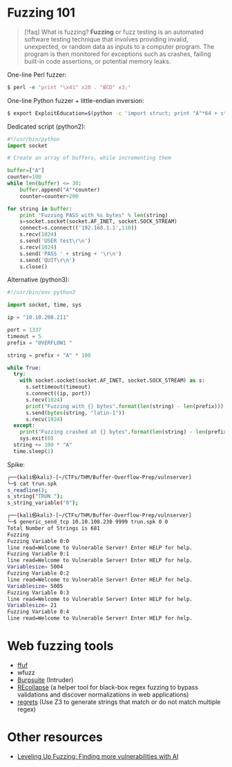 # Fuzzing 101

>[!faq] What is fuzzing?
>**Fuzzing** or fuzz testing is an automated software testing technique that involves providing invalid, unexpected, or random data as inputs to a computer program. The program is then monitored for exceptions such as crashes, failing built-in code assertions, or potential memory leaks.

One-line Perl fuzzer:

```perl
$ perl -e 'print "\x41" x20 . "BCD" x3;'
```

One-line Python fuzzer + little-endian inversion:

```bash
$ export ExploitEducation=$(python -c 'import struct; print "A"*64 + struct.pack("I", 0x0d0a090a)')
```

Dedicated script (python2):

```python
#!/usr/bin/python
import socket

# Create an array of buffers, while incrementing them

buffer=["A"]
counter=100
while len(buffer) <= 30:
    buffer.append("A"*counter)
    counter=counter+200

for string in buffer:
    print "Fuzzing PASS with %s bytes" % len(string)
    s=socket.socket(socket.AF_INET, socket.SOCK_STREAM)
    connect=s.connect(('192.168.1.1',110))
    s.recv(1024)
    s.send('USER test\r\n')
    s.recv(1024)
    s.send('PASS ' + string + '\r\n')
    s.send('QUIT\r\n')
    s.close()
```

Alternative (python3):

```python
#!/usr/bin/env python3

import socket, time, sys

ip = "10.10.208.211"

port = 1337
timeout = 5
prefix = "OVERFLOW1 "

string = prefix + "A" * 100

while True:
  try:
    with socket.socket(socket.AF_INET, socket.SOCK_STREAM) as s:
      s.settimeout(timeout)
      s.connect((ip, port))
      s.recv(1024)
      print("Fuzzing with {} bytes".format(len(string) - len(prefix)))
      s.send(bytes(string, "latin-1"))
      s.recv(1024)
  except:
    print("Fuzzing crashed at {} bytes".format(len(string) - len(prefix)))
    sys.exit(0)
  string += 100 * "A"
  time.sleep(1)
```

Spike:

```bash
┌──(kali㉿kali)-[~/CTFs/THM/Buffer-Overflow-Prep/vulnserver]
└─$ cat trun.spk             
s_readline();
s_string("TRUN ");
s_string_variable("0");

┌──(kali㉿kali)-[~/CTFs/THM/Buffer-Overflow-Prep/vulnserver]
└─$ generic_send_tcp 10.10.108.230 9999 trun.spk 0 0
Total Number of Strings is 681
Fuzzing
Fuzzing Variable 0:0
line read=Welcome to Vulnerable Server! Enter HELP for help.
Fuzzing Variable 0:1
line read=Welcome to Vulnerable Server! Enter HELP for help.
Variablesize= 5004
Fuzzing Variable 0:2
line read=Welcome to Vulnerable Server! Enter HELP for help.
Variablesize= 5005
Fuzzing Variable 0:3
line read=Welcome to Vulnerable Server! Enter HELP for help.
Variablesize= 21
Fuzzing Variable 0:4
line read=Welcome to Vulnerable Server! Enter HELP for help.
```

# Web fuzzing tools

- [ffuf](../Tools/ffuf.md)
- wfuzz
- [Burpsuite](../Tools/Burpsuite.md) (Intruder)
- [REcollapse](https://github.com/0xacb/recollapse) (a helper tool for black-box regex fuzzing to bypass validations and discover normalizations in web applications)
- [regrets](https://github.com/AvalZ/regrets) (Use Z3 to generate strings that match or do not match multiple regex)

# Other resources

- [Leveling Up Fuzzing: Finding more vulnerabilities with AI](../../Readwise/Articles/Erik%20-%20Last%20Week%20in%20Security%20(LWiS)%20-%202024-11-25.md#^124d62)